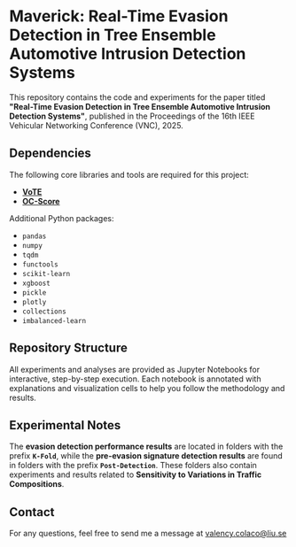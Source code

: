 # Maverick: Real-Time Evasion Detection in Tree Ensemble Automotive Intrusion Detection Systems

This repository contains the code and experiments for the paper titled **"Real-Time Evasion Detection in Tree Ensemble Automotive Intrusion Detection Systems"**, published in the Proceedings of the 16th IEEE Vehicular Networking Conference (VNC), 2025.

## Dependencies

The following core libraries and tools are required for this project:

- [**VoTE**](https://github.com/john-tornblom/VoTE)
- [**OC-Score**](https://github.com/laudv/ocscore)

Additional Python packages:

- `pandas`
- `numpy`
- `tqdm`
- `functools`
- `scikit-learn`
- `xgboost`
- `pickle`
- `plotly`
- `collections`
- `imbalanced-learn`

## Repository Structure

All experiments and analyses are provided as Jupyter Notebooks for interactive, step-by-step execution. Each notebook is annotated with explanations and visualization cells to help you follow the methodology and results.

## Experimental Notes

The **evasion detection performance results** are located in folders with the prefix **`K-Fold`**, while the **pre-evasion signature detection results** are found in folders with the prefix **`Post-Detection`**. These folders also contain experiments and results related to **Sensitivity to Variations in Traffic Compositions**.

## Contact

For any questions, feel free to send me a message at [valency.colaco@liu.se](mailto:valency.colaco@liu.se)
